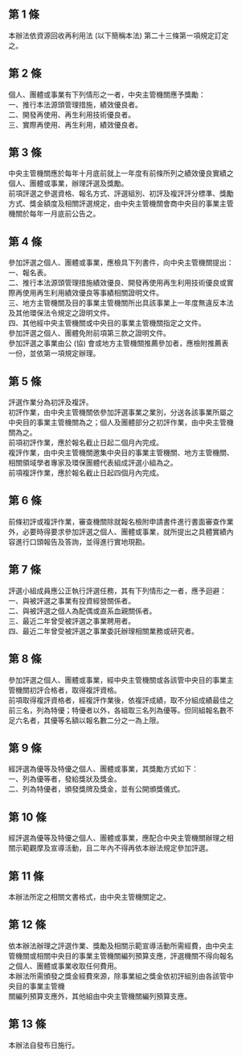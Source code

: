 第 1 條
-------
本辦法依資源回收再利用法 (以下簡稱本法) 第二十三條第一項規定訂定  
之。

第 2 條
-------
個人、團體或事業有下列情形之一者，中央主管機關應予獎勵：  
一、推行本法源頭管理措施，績效優良者。  
二、開發再使用、再生利用技術優良者。  
三、實際再使用、再生利用，績效優良者。

第 3 條
-------
中央主管機關應於每年十月底前就上一年度有前條所列之績效優良實績之  
個人、團體或事業，辦理評選及獎勵。  
前項評選之參選資格、報名方式、評選組別、初評及複評評分標準、獎勵  
方式、獎金額度及相關評選規定，由中央主管機關會商中央目的事業主管  
機關於每年一月底前公告之。

第 4 條
-------
參加評選之個人、團體或事業，應檢具下列書件，向中央主管機關提出：  
一、報名表。  
二、推行本法源頭管理措施績效優良、開發再使用再生利用技術優良或實  
    際再使用再生利用績效優良等事績相關證明文件。  
三、地方主管機關及目的事業主管機關所出具該事業上一年度無違反本法  
    及其他環保法令規定之證明文件。  
四、其他經中央主管機關或中央目的事業主管機關指定之文件。  
參加評選之個人、團體免附前項第三款之證明文件。  
參加評選之事業由公 (協) 會或地方主管機關推薦參加者，應檢附推薦表  
一份，並依第一項規定辦理。

第 5 條
-------
評選作業分為初評及複評。  
初評作業，由中央主管機關依參加評選事業之業別，分送各該事業所屬之  
中央目的事業主管機關為之；個人及團體部分之初評作業，由中央主管機  
關為之。  
前項初評作業，應於報名截止日起二個月內完成。  
複評作業，由中央主管機關邀集中央目的事業主管機關、地方主管機關、  
相關領域學者專家及環保團體代表組成評選小組為之。  
前項複評作業，應於報名截止日起四個月內完成。

第 6 條
-------
前條初評或複評作業，審查機關除就報名檢附申請書件進行書面審查作業  
外，必要時得要求參加評選之個人、團體或事業，就所提出之具體實績內  
容進行口頭報告及答詢，並得進行實地現勘。

第 7 條
-------
評選小組成員應公正執行評選任務，其有下列情形之一者，應予迴避：  
一、與被評選之事業有投資經營關係者。  
二、與被評選之個人為配偶或直系血親關係者。  
三、最近二年曾受被評選之事業聘用者。  
四、最近二年曾受被評選之事業委託辦理相關業務或研究者。

第 8 條
-------
參加評選之個人、團體或事業，經中央主管機關或各該管中央目的事業主  
管機關初評合格者，取得複評資格。  
前項取得複評資格者，經複評作業後，依複評成績，取不分組成績最佳之  
前三名，列為特優；特優者以外，各組取三名列為優等。但同組報名數不  
足六名者，其優等名額以報名數二分之一為上限。

第 9 條
-------
經評選為優等及特優之個人、團體或事業，其獎勵方式如下：  
一、列為優等者，發給獎狀及獎金。  
二、列為特優者，頒發獎牌及獎金，並有公開頒獎儀式。

第 10 條
--------
經評選為優等及特優之個人、團體或事業，應配合中央主管機關辦理之相  
關示範觀摩及宣導活動，且二年內不得再依本辦法規定參加評選。

第 11 條
--------
本辦法所定之相關文書格式，由中央主管機關定之。

第 12 條
--------
依本辦法辦理之評選作業、獎勵及相關示範宣導活動所需經費，由中央主  
管機關或相關中央目的事業主管機關編列預算支應，評選機關不得向報名  
之個人、團體或事業收取任何費用。  
本辦法所需頒發之獎金經費來源，除事業組之獎金依初評組別由各該管中  
央目的事業主管機  
關編列預算支應外，其他組由中央主管機關編列預算支應。

第 13 條
--------
本辦法自發布日施行。

